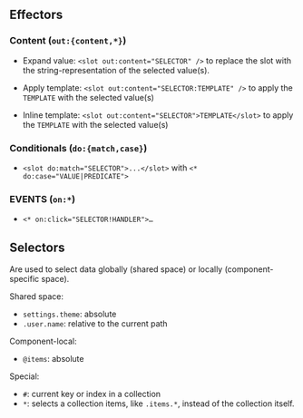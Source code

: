 ## Effectors

### Content (`out:{content,*}`)

-   Expand value: `<slot out:content="SELECTOR" />` to replace the slot
    with the string-representation of the selected value(s).

-   Apply template: `<slot out:content="SELECTOR:TEMPLATE" />` to apply
    the `TEMPLATE` with the selected value(s)

-   Inline template: `<slot out:content="SELECTOR">TEMPLATE</slot>` to
    apply the `TEMPLATE` with the selected value(s)

### Conditionals (`do:{match,case}`)

-   `<slot do:match="SELECTOR">...</slot>` with
    `<* do:case="VALUE|PREDICATE">`

### EVENTS (`on:*`)

-   `<* on:click="SELECTOR!HANDLER">…`

## Selectors

Are used to select data globally (shared space) or locally
(component-specific space).

Shared space:

-   `settings.theme`: absolute
-   `.user.name`: relative to the current path

Component-local:

-   `@items`: absolute

Special:

-   `#`: current key or index in a collection
-   `*`: selects a collection items, like `.items.*`, instead of the
    collection itself.
